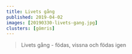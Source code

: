 ```yaml
---
title: Livets gång
published: 2019-04-02
images: [20190330-livets-gang.jpg]
clusters: [gömris]
---
```


> Livets gång - födas, vissna och födas igen

